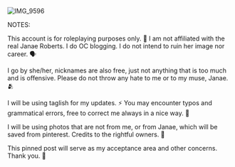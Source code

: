 ![IMG_9596](https://github.com/chalunaria/chacha/assets/145884556/6e388300-409e-41fe-9b71-db5de7873526)

NOTES:

This account is for roleplaying purposes only. 🌷 I am not affiliated with the real Janae Roberts. I do OC blogging. I do not intend to ruin her image nor career. 🗣️

I go by she/her, nicknames are also free, just not anything that is too much and is offensive. Please do not throw any hate to me or to my muse, Janae. 🫂

I will be using taglish for my updates. ⚡️ You may encounter typos and grammatical errors, free to correct me always in a nice way. 🌼

I will be using photos that are not from me, or from Janae, which will be saved from pinterest. Credits to the rightful owners. 📸

This pinned post will serve as my acceptance area and other concerns. Thank you. 🌟
